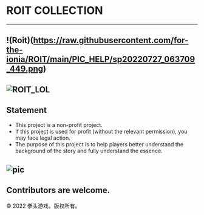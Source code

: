 # ROIT COLLECTION
---
## !(Roit)(https://raw.githubusercontent.com/for-the-ionia/ROIT/main/PIC_HELP/sp20220727_063709_449.png)
## ![ROIT_LOL](https://cdn.garenanow.com/web/image/lol/landing-dominion/SG-EN/2022/FEB/SEASONSTART/1220x400.jpg)

## Statement
 - This project is a non-profit project.
 - If this project is used for profit (without the relevant permission), you may face legal action.
 - The purpose of this project is to help players better understand the background of the story and fully understand the essence.
## ![pic](https://cdngarenanow-a.akamaihd.net/web/image/lol/landing-dominion/WEBSITE/img/banner/NewpageA.jpg)
## Contributors are welcome.
 © 2022 拳头游戏。版权所有。
